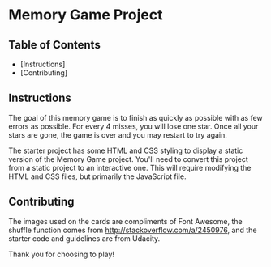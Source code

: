 # Memory Game Project

## Table of Contents

* [Instructions]
* [Contributing]



## Instructions
The goal of this memory game is to finish as quickly as possible with as few errors as possible.  For every 4 misses, you will lose one star.  Once all your stars are gone, the game is over and you may restart to try again.

The starter project has some HTML and CSS styling to display a static version of the Memory Game project. You'll need to convert this project from a static project to an interactive one. This will require modifying the HTML and CSS files, but primarily the JavaScript file.


## Contributing
The images used on the cards are compliments of Font Awesome, the shuffle function comes from http://stackoverflow.com/a/2450976, and the starter code and guidelines are from Udacity.

Thank you for choosing to play!
